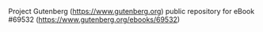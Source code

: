 Project Gutenberg (https://www.gutenberg.org) public repository for
eBook #69532 (https://www.gutenberg.org/ebooks/69532)
